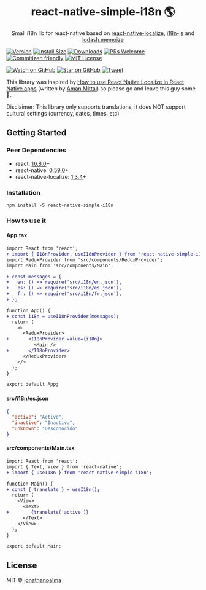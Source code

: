 <div align="center">
  <h1>react-native-simple-i18n 🌎</h1>

  <p>Small i18n lib for react-native based on <a href="https://github.com/react-native-community/react-native-localize">react-native-localize</a>, <a href="https://github.com/fnando/i18n-js">i18n-js</a> and <a href="https://www.npmjs.com/package/lodash.memoize">lodash.memoize</a></p>
</div>

[![Version][version-badge]][package]
[![Install Size][size-badge]][package-size]
[![Downloads][downloads-badge]][npmcharts]
[![PRs Welcome][prs-badge]][prs]
[![Commitizen friendly][cz-badge]][cz]
[![MIT License][license-badge]][license]

[![Watch on GitHub][github-watch-badge]][github-watch]
[![Star on GitHub][github-star-badge]][github-star]
[![Tweet][twitter-badge]][twitter]

This library was inspired by [How to use React Native Localize in React Native apps](blog-article) (written by [Aman Mittal](aman-twitter)) so please go and leave this guy some 👏.

Disclaimer: This library only supports translations, it does NOT support cultural settings (currency, dates, times, etc)

## Getting Started

### Peer Dependencies

- react: [16.8.0](react-16.8.0)+
- react-native: [0.59.0](react-native-0.59)+
- react-native-localize: [1.3.4](react-native-localize-1.3.4)+

### Installation

```
npm install -S react-native-simple-i18n
```

### How to use it

#### App.tsx

```diff
import React from 'react';
+ import { I18nProvider, useI18nProvider } from 'react-native-simple-i18n';
import ReduxProvider from 'src/components/ReduxProvider';
import Main from 'src/components/Main';

+ const messages = {
+   en: () => require('src/i18n/en.json'),
+   es: () => require('src/i18n/es.json'),
+   fr: () => require('src/i18n/fr.json'),
+ };

function App() {
+ const i18n = useI18nProvider(messages);
  return (
    <>
      <ReduxProvider>
+       <I18nProvider value={i18n}>
          <Main />
+       </I18nProvider>
      </ReduxProvider>
    </>
  );
}

export default App;
```

#### src/i18n/es.json

```json
{
  "active": "Activo",
  "inactive": "Inactivo",
  "unknown": "Desconocido"
}
```

#### src/components/Main.tsx

```diff
import React from 'react';
import { Text, View } from 'react-native';
+ import { useI18n } from 'react-native-simple-i18n';

function Main() {
+ const { translate } = useI18n();
  return (
    <View>
      <Text>
+        {translate('active')}
      </Text>
    </View>
  );
}

export default Main;
```

## License

MIT © [jonathanpalma](https://github.com/jonathanpalma)

[downloads-badge]: https://img.shields.io/npm/dm/react-native-simple-i18n.svg?style=flat-square
[license-badge]: https://img.shields.io/npm/l/react-native-simple-i18n.svg?style=flat-square
[license]: https://github.com/jonathanpalma/react-native-simple-i18n/blob/master/LICENSE
[npmcharts]: http://npmcharts.com/compare/react-native-simple-i18n
[package-size]: https://packagephobia.now.sh/result?p=react-native-simple-i18n
[package]: https://www.npmjs.com/package/react-native-simple-i18n
[prs-badge]: https://img.shields.io/badge/PRs-welcome-brightgreen.svg?style=flat-square
[prs]: http://makeapullrequest.com
[cz-badge]: https://img.shields.io/badge/commitizen-friendly-brightgreen.svg?style=flat-square
[cz]: http://commitizen.github.io/cz-cli/
[size-badge]: https://flat.badgen.net/packagephobia/install/react-native-simple-i18n
[version-badge]: https://img.shields.io/npm/v/react-native-simple-i18n.svg?style=flat-square
[github-watch-badge]: https://img.shields.io/github/watchers/jonathanpalma/react-native-simple-i18n.svg?style=social
[github-watch]: https://github.com/jonathanpalma/react-native-simple-i18n/watchers
[github-star-badge]: https://img.shields.io/github/stars/jonathanpalma/react-native-simple-i18n.svg?style=social
[github-star]: https://github.com/jonathanpalma/react-native-simple-i18n/stargazers
[twitter]: https://twitter.com/intent/tweet?text=Check%20out%20react-native-simple-i18n!%20https://github.com/jonathanpalma/react-native-simple-i18n
[twitter-badge]: https://img.shields.io/twitter/url/https/github.com/jonathanpalma/react-native-simple-i18n.svg?style=social
[aman-twitter]: https://twitter.com/amanhimself
[blog-article]: https://heartbeat.fritz.ai/how-to-use-react-native-localize-in-react-native-apps-3bb3d510f801
[react-16.8.0]: https://github.com/facebook/react/releases/tag/v16.8.0
[react-native-0.59]: https://github.com/facebook/react-native/releases/tag/v0.59.0
[react-native-localize-1.3.4]: https://github.com/react-native-community/react-native-localize/releases/tag/1.3.4

